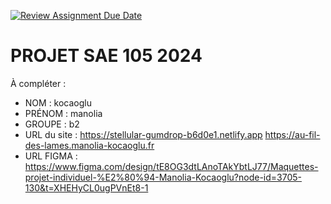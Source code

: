 [![Review Assignment Due Date](https://classroom.github.com/assets/deadline-readme-button-22041afd0340ce965d47ae6ef1cefeee28c7c493a6346c4f15d667ab976d596c.svg)](https://classroom.github.com/a/tqlspz30)
# PROJET SAE 105 2024

À compléter :

- NOM : kocaoglu
- PRÉNOM : manolia
- GROUPE : b2
- URL du site : https://stellular-gumdrop-b6d0e1.netlify.app
                https://au-fil-des-lames.manolia-kocaoglu.fr
- URL FIGMA : https://www.figma.com/design/tE8OG3dtLAnoTAkYbtLJ77/Maquettes-projet-individuel-%E2%80%94-Manolia-Kocaoglu?node-id=3705-130&t=XHEHyCL0ugPVnEt8-1
